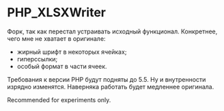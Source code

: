 PHP_XLSXWriter
==============

Форк, так как перестал устраивать исходный функционал.
Конкретнее, чего мне не хватает в оригинале:

* жирный шрифт в некоторых ячейках;
* гиперссылки;
* особый формат в части ячеек.

Требования к версии PHP будут подняты до 5.5.
Ну и внутренности изрядно изменятся. Наверняка работать будет медленнее оригинала.

Recommended for experiments only.
